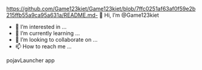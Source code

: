 https://github.com/Game123kiet/Game123kiet/blob/7ffc0251af63af0f59e2b215ffb55a9ca95a631a/README.md- 👋 Hi, I’m @Game123kiet
- 👀 I’m interested in ...
- 🌱 I’m currently learning ...
- 💞️ I’m looking to collaborate on ...
- 📫 How to reach me ...

<!---
Game123kiet/Game123kiet is a ✨ special ✨ repository because its `README.md` (this file) appears on your GitHub profile.
You can click the Preview link to take a look at your changes.
--->
pojavLauncher app
